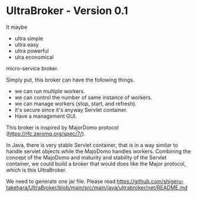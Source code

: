 # UltraBroker - Version 0.1
It maybe
 - ultra simple
 - ultra easy
 - ultra powerful
 - ulra economical
   
  micro-service broker.

Simply put, this broker can have the following things.
- we can run multiple workers.
- we can control the number of same instance of workers.
- we can manage workers (stop, start, and refresh).
- it's secure since it's anyway Servlet container.
- Have a management GUI.

This broker is inspired by MajorDomo protocol (https://rfc.zeromq.org/spec/7/). 

In Java, there is very stable Servlet container, that is in a way similar to handle servlet objects while the MajoDomo handles workers. Combining the concept of the MajoDomo and maturity and stability of the Servlet container, we could build a broker that would does like the Major protocol, which is this UltraBroker.

We need to generate one jar file. Please read https://github.com/shigeru-takehara/UltraBroker/blob/main/src/main/java/ultrabroker/net/README.md
